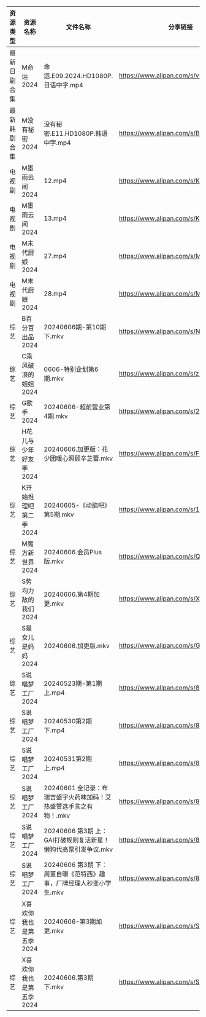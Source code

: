 | 资源类型   | 资源名称           | 文件名称                                      | 分享链接                                 | 更新时间                |
| ------ | -------------- | ----------------------------------------- | ------------------------------------ | ------------------- |
| 最新日剧合集 | M命运2024        | 命运.E09.2024.HD1080P.日语中字.mp4              | https://www.alipan.com/s/vUsmz2EawY4 | 2024-06-06 16:08:28 |
| 最新韩剧合集 | M没有秘密2024      | 没有秘密.E11.HD1080P.韩语中字.mp4                 | https://www.alipan.com/s/BxbZ3fCPnfq | 2024-06-06 14:05:45 |
| 电视剧    | M墨雨云间2024      | 12.mp4                                    | https://www.alipan.com/s/KZu4X7vNdhK | 2024-06-06 14:05:39 |
| 电视剧    | M墨雨云间2024      | 13.mp4                                    | https://www.alipan.com/s/KZu4X7vNdhK | 2024-06-06 14:05:39 |
| 电视剧    | M末代厨娘2024      | 27.mp4                                    | https://www.alipan.com/s/MzBG2dCbCix | 2024-06-06 14:05:42 |
| 电视剧    | M末代厨娘2024      | 28.mp4                                    | https://www.alipan.com/s/MzBG2dCbCix | 2024-06-06 14:05:42 |
| 综艺     | B百分百出品2024     | 20240606期-第10期下.mkv                       | https://www.alipan.com/s/N2RcoMVTDZC | 2024-06-06 16:06:35 |
| 综艺     | C乘风破浪的姐姐2024   | 0606-特别企划第6期.mkv                          | https://www.alipan.com/s/z2ZQFhKX5nR | 2024-06-06 14:06:51 |
| 综艺     | G歌手2024        | 20240606-超前营业第4期.mkv                      | https://www.alipan.com/s/2dNKCR1mK3D | 2024-06-06 14:06:56 |
| 综艺     | H花儿与少年好友季2024  | 20240606.加更版：花少团暖心照顾辛芷蕾.mkv               | https://www.alipan.com/s/F192eKH9dMy | 2024-06-06 14:07:07 |
| 综艺     | K开始推理吧第二季2024  | 20240605-《动脑吧》第5期.mkv                     | https://www.alipan.com/s/1KidtWGLx2b | 2024-06-06 16:07:05 |
| 综艺     | M魔方新世界2024     | 20240606.会员Plus版.mkv                      | https://www.alipan.com/s/QX27Hz4Mb8P | 2024-06-06 14:07:26 |
| 综艺     | S势均力敌的我们2024   | 20240606.第4期加更.mkv                        | https://www.alipan.com/s/XsFhEtje2h7 | 2024-06-06 14:07:42 |
| 综艺     | S是女儿是妈妈2024    | 20240606.加更版.mkv                          | https://www.alipan.com/s/GGFq6YSak3R | 2024-06-06 14:07:45 |
| 综艺     | S说唱梦工厂2024     | 20240523期-第1期上.mp4                        | https://www.alipan.com/s/8hTFJiRBK62 | 2024-06-06 14:07:50 |
| 综艺     | S说唱梦工厂2024     | 20240530第2期 下.mp4                         | https://www.alipan.com/s/8hTFJiRBK62 | 2024-06-06 14:07:50 |
| 综艺     | S说唱梦工厂2024     | 20240531第2期 上.mp4                         | https://www.alipan.com/s/8hTFJiRBK62 | 2024-06-06 14:07:50 |
| 综艺     | S说唱梦工厂2024     | 20240601 全记录：布瑞吉盛宇火药味加码！艾热盛赞选手言之有物！.mkv   | https://www.alipan.com/s/8hTFJiRBK62 | 2024-06-06 14:07:49 |
| 综艺     | S说唱梦工厂2024     | 20240606 第3期 上：GAI打破规则复活新星！懒狗代高票引发争议.mkv  | https://www.alipan.com/s/8hTFJiRBK62 | 2024-06-06 14:07:49 |
| 综艺     | S说唱梦工厂2024     | 20240606 第3期 下：周董自曝《范特西》趣事，厂牌经理人秒变小学生.mkv | https://www.alipan.com/s/8hTFJiRBK62 | 2024-06-06 14:07:48 |
| 综艺     | X喜欢你我也是第五季2024 | 20240606-第3期加更.mkv                        | https://www.alipan.com/s/Si6SYux7pfw | 2024-06-06 14:08:00 |
| 综艺     | X喜欢你我也是第五季2024 | 20240606.第3期下.mkv                         | https://www.alipan.com/s/Si6SYux7pfw | 2024-06-06 14:08:00 |
